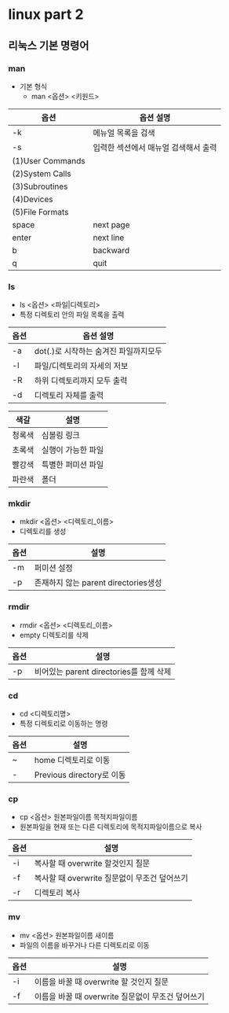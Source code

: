# linux part 2

## 리눅스 기본 명령어

### man
* 기본 형식
    * man <옵션> <키원드>

옵션|옵션 설명
--|--|
-k|메뉴얼 목록을 검색
-s|입력한 섹션에서 매뉴얼 검색해서 출력
|(1)User Commands
|(2)System Calls
|(3)Subroutines
|(4)Devices
|(5)File Formats
space|next page
enter|next line
b|backward
q|quit

### ls
* ls <옵션> <파일|디렉토리>
* 특정 디렉토리 안의 파일 목록을 출력

옵션|옵션 설명
--|--|
-a|dot(.)로 시작하는 숨겨진 파일까지모두
-l|파일/디렉토리의 자세의 저보
-R|하위 디렉토리까지 모두 출력
-d|디렉토리 자체를 출력

색갈|설명
--|--|
청록색| 심볼링 링크
초록색| 실행이 가능한 파일
빨강색| 특별한 퍼미션 파일
파란색| 폴더

### mkdir
* mkdir <옵션> <디렉토리_이름>
* 디렉토리를 생성

옵션|설명
--|--|
-m|퍼미션 설정
-p|존재하지 않는 parent directories생성

### rmdir
* rmdir <옵션> <디렉토리_이름>
* empty 디렉토리를 삭제

옵션|설명
--|--|
-p|비어있는 parent directories를 함께 삭제

### cd
* cd <디렉토리명>
* 특정 디렉토리로 이동하는 명령

옵션|설명
--|--|
~|home 디렉토리로 이동
-|Previous directory로 이동

### cp
* cp <옵션> 원본파일이름 목적지파일이름
* 원본파일을 현재 또는 다른 디렉토리에 목적지파일이름으로 복사

옵션|설명
--|--|
-i|복사할 때 overwrite 할것인지 질문
-f|복사할 때 overwrite 질문없이 무조건 덮어쓰기
-r|디렉토리 복사

### mv
* mv <옵션> 원본파일이름 새이름
* 파일의 이름을 바꾸거나 다른 디렉토리로 이동

옵션|설명
--|--|
-i|이름을 바꿀 때 overwrite 할 것인지 질문
-f|이름을 바꿀 때 overwrite 질문없이 무조건 덮어쓰기
